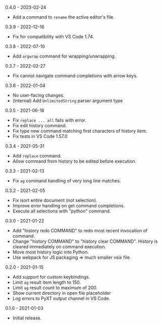 0.4.0 - 2023-02-24

- Add a command to `rename` the active editor's file.

0.3.9 - 2022-12-16

- Fix for compatibility with VS Code 1.74.

0.3.8 - 2022-07-10

- Add `argwrap` command for wrapping/unwrapping.

0.3.7 - 2022-02-27

- Fix cannot navigate command completions with arrow keys.

0.3.6 - 2022-01-04

- No user-facing changes.
- (internal) Add `UnlimitedString` parser argument type

0.3.5 - 2021-06-18

- Fix `replace ... all` fails with error.
- Fix edit history command.
- Fix type new command matching first characters of history item.
- Fix tests in VS Code 1.57.0

0.3.4 - 2021-05-31

- Add `replace` command.
- Allow command from history to be edited before execution.


0.3.3 - 2021-02-13

- Fix `ag` command handling of very long line matches.


0.3.2 - 2021-02-05

- Fix isort entire document (not selection).
- Improve error handling on get command completions.
- Execute all selections with "python" command.


0.3.0 - 2021-01-22

- Add "history redo COMMAND" to redo most recent invocation of command.
- Change "history COMMAND" to "history clear COMMAND". History is cleared
  immediately on command execution.
- Move most history logic into Python.
- Use webpack for JS packaging => much smaller vsix file.


0.2.0 - 2021-01-15

- Add support for custom keybindings.
- Limit `ag` result item length to 150.
- Limit `ag` result count to maximum of 200.
- Show current directory in open file placeholder
- Log errors to PyXT output channel in VS Code.


0.1.0 - 2021-01-03

- Initial release.
